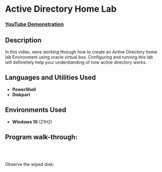 <h1>Active Directory Home Lab</h1>

 ### [YouTube Demonstration](https://youtu.be/7eJexJVCqJo)

<h2>Description</h2>
In this video, were working through how to create an Active Directory home lab Environment using oracle virtual box. Configuring and running this lab will defineitely help your understanding of how active directory works.
<br />


<h2>Languages and Utilities Used</h2>

- <b>PowerShell</b> 
- <b>Diskpart</b>

<h2>Environments Used </h2>

- <b>Windows 10</b> (21H2)

<h2>Program walk-through:</h2>


<br />

<br />
<br />
Observe the wiped disk:  <br/>

<!--
 ```diff
- text in red
+ text in green
! text in orange
# text in gray
@@ text in purple (and bold)@@
```
--!>
